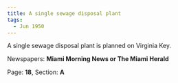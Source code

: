 ```yaml
---  
title: A single sewage disposal plant  
tags:  
  - Jun 1950  
---  
```

  
A single sewage disposal plant is planned on Virginia Key.  
  
Newspapers: **Miami Morning News or The Miami Herald**  
  
Page: **18**, Section: **A** 
